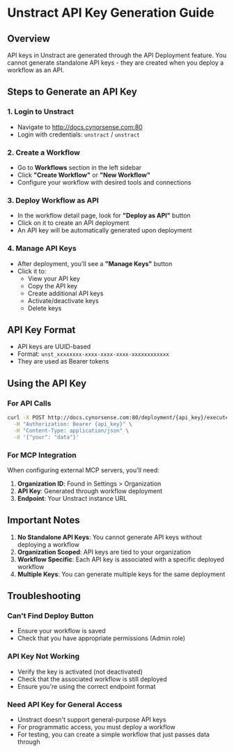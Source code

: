 # Unstract API Key Generation Guide

## Overview
API keys in Unstract are generated through the API Deployment feature. You cannot generate standalone API keys - they are created when you deploy a workflow as an API.

## Steps to Generate an API Key

### 1. Login to Unstract
- Navigate to http://docs.cynorsense.com:80
- Login with credentials: `unstract` / `unstract`

### 2. Create a Workflow
- Go to **Workflows** section in the left sidebar
- Click **"Create Workflow"** or **"New Workflow"**
- Configure your workflow with desired tools and connections

### 3. Deploy Workflow as API
- In the workflow detail page, look for **"Deploy as API"** button
- Click on it to create an API deployment
- An API key will be automatically generated upon deployment

### 4. Manage API Keys
- After deployment, you'll see a **"Manage Keys"** button
- Click it to:
  - View your API key
  - Copy the API key
  - Create additional API keys
  - Activate/deactivate keys
  - Delete keys

## API Key Format
- API keys are UUID-based
- Format: `unst_xxxxxxxx-xxxx-xxxx-xxxx-xxxxxxxxxxxx`
- They are used as Bearer tokens

## Using the API Key

### For API Calls
```bash
curl -X POST http://docs.cynorsense.com:80/deployment/{api_key}/execute \
  -H "Authorization: Bearer {api_key}" \
  -H "Content-Type: application/json" \
  -d '{"your": "data"}'
```

### For MCP Integration
When configuring external MCP servers, you'll need:
1. **Organization ID**: Found in Settings > Organization
2. **API Key**: Generated through workflow deployment
3. **Endpoint**: Your Unstract instance URL

## Important Notes

1. **No Standalone API Keys**: You cannot generate API keys without deploying a workflow
2. **Organization Scoped**: API keys are tied to your organization
3. **Workflow Specific**: Each API key is associated with a specific deployed workflow
4. **Multiple Keys**: You can generate multiple keys for the same deployment

## Troubleshooting

### Can't Find Deploy Button
- Ensure your workflow is saved
- Check that you have appropriate permissions (Admin role)

### API Key Not Working
- Verify the key is activated (not deactivated)
- Check that the associated workflow is still deployed
- Ensure you're using the correct endpoint format

### Need API Key for General Access
- Unstract doesn't support general-purpose API keys
- For programmatic access, you must deploy a workflow
- For testing, you can create a simple workflow that just passes data through